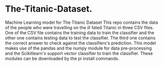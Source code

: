 # The-Titanic-Dataset.
Machine Learning model for The Titanic Dataset
This repo contains the data of the people who were travelling on the ill fated Titanic in three CSV files.
One of the CSV file contains the training data to train the classifier and the other one contains testing data
to test the classifier.
The third one contains the correct answer to check against the classifiers's prediction.
This model makes use of the pandas and the numpy module for data pre-processing and the Scikitlearn's
support vector classifier to train the classifier.
These modules can be downloaded by the pi install commands.
